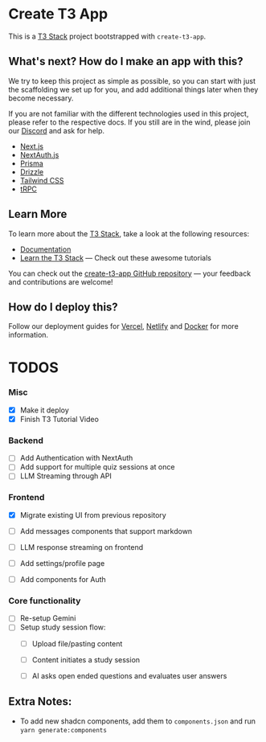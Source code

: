 # Create T3 App

This is a [T3 Stack](https://create.t3.gg/) project bootstrapped with `create-t3-app`.

## What's next? How do I make an app with this?

We try to keep this project as simple as possible, so you can start with just the scaffolding we set up for you, and add additional things later when they become necessary.

If you are not familiar with the different technologies used in this project, please refer to the respective docs. If you still are in the wind, please join our [Discord](https://t3.gg/discord) and ask for help.

- [Next.js](https://nextjs.org)
- [NextAuth.js](https://next-auth.js.org)
- [Prisma](https://prisma.io)
- [Drizzle](https://orm.drizzle.team)
- [Tailwind CSS](https://tailwindcss.com)
- [tRPC](https://trpc.io)

## Learn More

To learn more about the [T3 Stack](https://create.t3.gg/), take a look at the following resources:

- [Documentation](https://create.t3.gg/)
- [Learn the T3 Stack](https://create.t3.gg/en/faq#what-learning-resources-are-currently-available) — Check out these awesome tutorials

You can check out the [create-t3-app GitHub repository](https://github.com/t3-oss/create-t3-app) — your feedback and contributions are welcome!

## How do I deploy this?

Follow our deployment guides for [Vercel](https://create.t3.gg/en/deployment/vercel), [Netlify](https://create.t3.gg/en/deployment/netlify) and [Docker](https://create.t3.gg/en/deployment/docker) for more information.

# TODOS

### Misc
- [x] Make it deploy
- [x] Finish T3 Tutorial Video

### Backend
- [ ] Add Authentication with NextAuth
- [ ] Add support for multiple quiz sessions at once
- [ ] LLM Streaming through API

### Frontend
- [x] Migrate existing UI from previous repository
- [ ] Add messages components that support markdown
- [ ] LLM response streaming on frontend
- [ ] Add settings/profile page
- [ ] Add components for Auth


### Core functionality
- [ ] Re-setup Gemini
- [ ] Setup study session flow:
  - [ ] Upload file/pasting content
  - [ ] Content initiates a study session
  - [ ] AI asks open ended questions and evaluates user answers


## Extra Notes:
- To add new shadcn components, add them to `components.json` and run `yarn generate:components`
